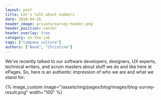 ```yaml
---
layout: post
title: Let's talk about numbers
date: 2018-04-26
header_image: private/survey-header.png
header_position: center
header_overlay: true
category: on-the-job
tags: ["company culture"]
authors: ["Anne", "Christina"]
---
```

We've recently talked to our software developers, designers, UX experts, technical writers, and scrum masters about stuff we do and like here at ePages. So, here is an authentic impression of who we are and what we stand for:

{% image_custom image="/assets/img/pages/blog/images/blog-survey-result.png" width="100" %}

